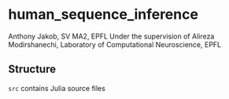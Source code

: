 # human_sequence_inference

Anthony Jakob, SV MA2, EPFL
Under the supervision of Alireza Modirshanechi, Laboratory of Computational Neuroscience, EPFL

## Structure

`src` contains Julia source files


